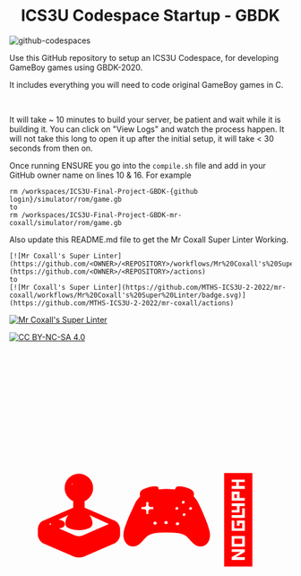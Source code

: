 <h1 align="center"> ICS3U Codespace Startup - GBDK </h1>
<img src="https://github.com/Mr-Coxall/ICS3U-Codespace-Startup-GBDK/raw/main/images/GBDK.png" alt="github-codespaces" class="center">

Use this GitHub repository to setup an ICS3U Codespace, for developing GameBoy games using GBDK-2020.

It includes everything you will need to code original GameBoy games in C.

<br>

It will take ~ 10 minutes to build your server, be patient and wait while it is building it. You can click on "View Logs" and watch the process happen. It will not take this long to open it up after the initial setup, it will take < 30 seconds from then on.

Once running ENSURE you go into the ```compile.sh``` file and add in your GitHub owner name on lines 10 & 16. For example
```
rm /workspaces/ICS3U-Final-Project-GBDK-{github login}/simulator/rom/game.gb
to
rm /workspaces/ICS3U-Final-Project-GBDK-mr-coxall/simulator/rom/game.gb
```

Also update this README.md file to get the Mr Coxall Super Linter Working.
```
[![Mr Coxall's Super Linter](https://github.com/<OWNER>/<REPOSITORY>/workflows/Mr%20Coxall's%20Super%20Linter/badge.svg)](https://github.com/<OWNER>/<REPOSITORY>/actions)
to
[![Mr Coxall's Super Linter](https://github.com/MTHS-ICS3U-2-2022/mr-coxall/workflows/Mr%20Coxall's%20Super%20Linter/badge.svg)](https://github.com/MTHS-ICS3U-2-2022/mr-coxall/actions)
```

[![Mr Coxall's Super Linter](https://github.com/<OWNER>/<REPOSITORY>/workflows/Mr%20Coxall's%20Super%20Linter/badge.svg)](https://github.com/<OWNER>/<REPOSITORY>/actions)

[![CC BY-NC-SA 4.0](https://img.shields.io/badge/License-CC%20BY--NC--SA%204.0-blue.svg)](./LICENSE)

<h1 style="color:red;font-size:150px;text-align:center;"> 🕹️🎮🥷 </h1>

